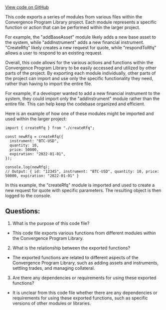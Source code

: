 [View code on GitHub](https://github.com/convergence-rfq/convergence-program-library/rfq/js/generated/instructions/index.d.ts)

This code exports a series of modules from various files within the Convergence Program Library project. Each module represents a specific function or action that can be performed within the larger project. 

For example, the "addBaseAsset" module likely adds a new base asset to the system, while "addInstrument" adds a new financial instrument. "CreateRfq" likely creates a new request for quote, while "respondToRfq" allows a user to respond to an existing request. 

Overall, this code allows for the various actions and functions within the Convergence Program Library to be easily accessed and utilized by other parts of the project. By exporting each module individually, other parts of the project can import and use only the specific functionality they need, rather than having to import the entire file. 

For example, if a developer wanted to add a new financial instrument to the system, they could import only the "addInstrument" module rather than the entire file. This can help keep the codebase organized and efficient. 

Here is an example of how one of these modules might be imported and used within the larger project:

```
import { createRfq } from "./createRfq";

const newRfq = createRfq({
  instrument: "BTC-USD",
  quantity: 10,
  price: 50000,
  expiration: "2022-01-01",
});

console.log(newRfq);
// Output: { id: "12345", instrument: "BTC-USD", quantity: 10, price: 50000, expiration: "2022-01-01" }
```

In this example, the "createRfq" module is imported and used to create a new request for quote with specific parameters. The resulting object is then logged to the console.
## Questions: 
 1. What is the purpose of this code file?
- This code file exports various functions from different modules within the Convergence Program Library.

2. What is the relationship between the exported functions?
- The exported functions are related to different aspects of the Convergence Program Library, such as adding assets and instruments, settling trades, and managing collateral.

3. Are there any dependencies or requirements for using these exported functions?
- It is unclear from this code file whether there are any dependencies or requirements for using these exported functions, such as specific versions of other modules or libraries.